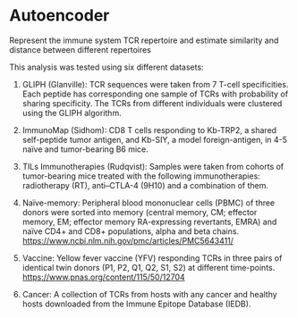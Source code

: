 # Autoencoder
Represent the immune system TCR repertoire and estimate similarity and distance between different repertoires

This analysis was tested using six different datasets:

1. GLIPH (Glanville): TCR sequences were taken from 7 T-cell specificities. Each peptide has corresponding one sample of TCRs with probability of sharing specificity. The TCRs from different individuals were clustered using the GLIPH algorithm.

2. ImmunoMap (Sidhom): CD8 T cells responding to Kb-TRP2, a shared self-peptide tumor antigen, and Kb-SIY, a model foreign-antigen, in 4-5 naïve and tumor-bearing B6 mice.

3. TILs Immunotherapies (Rudqvist): Samples were taken from cohorts of tumor-bearing mice treated with the following immunotherapies: radiotherapy (RT), anti–CTLA-4 (9H10) and a combination of them. 

4. Naïve-memory: Peripheral blood mononuclear cells (PBMC) of three donors were sorted into memory (central memory, CM; effector memory, EM; effector memory RA-expressing revertants, EMRA) and naïve CD4+ and CD8+ populations, alpha and beta chains.
https://www.ncbi.nlm.nih.gov/pmc/articles/PMC5643411/

5. Vaccine: Yellow fever vaccine (YFV) responding TCRs in three pairs of identical twin donors (P1, P2, Q1, Q2, S1, S2) at different time-points.
https://www.pnas.org/content/115/50/12704

6. Cancer: A collection of TCRs from hosts with any cancer and healthy hosts downloaded from the Immune Epitope Database (IEDB).
